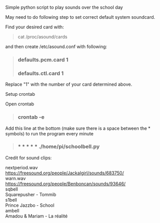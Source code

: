 Simple python script to play sounds over the school day

May need to do following step to set correct default system soundcard.

Find your desired card with:

> cat /proc/asound/cards <br />

and then create /etc/asound.conf with following: <br />
> ### defaults.pcm.card 1 <br />
> ### defaults.ctl.card 1 <br />
Replace "1" with the number of your card determined above. <br />

Setup crontab

Open crontab <br />
> ### crontab -e  <br />

Add this line at the bottom (make sure there is a space between the * symbols) to run the program every minute  <br />
> ### * * * * * ./home/pi/schoolbell.py  <br />


Credit for sound clips:

nextperiod.wav <br />
https://freesound.org/people/Jackalgirl/sounds/683750/ <br />
warn.wav <br />
https://freesound.org/people/Benboncan/sounds/93646/ <br />
sqbell <br />
Squarepusher - Tommib <br />
s1bell <br />
Prince Jazzbo - School <br />
ambell <br />
Amadou & Mariam - La réalité <br />
